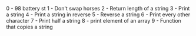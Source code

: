 0 - 98 battery st
1 - Don't swap horses
2 - Return length of a string
3 - Print a string
4 - Print a string in reverse
5 - Reverse a string
6 - Print every other character
7 - Print half a string
8 - print element of an array
9 - Function that copies a string

